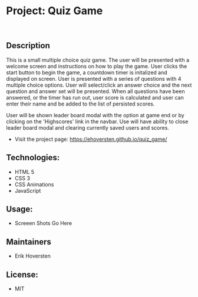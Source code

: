 # Project: Quiz Game

&nbsp;  
## Description

This is a small multiple choice quiz game. The user will be presented with a welcome screen and instructions on how to play the game. User clicks the start button to begin the game, a countdown timer is initalized and displayed on screen. User is presented with a series of questions with 4 multiple choice options. User will select/click an answer choice and the next question and answer set will be presented. When all questions have been answered, or the timer has run out, user score is calculated and user can enter their name and be added to the list of persisted scores. 
    
User will be shown leader board modal with the option 
at game end or by clicking on the 'Highscores' link in the navbar. Use will have ability to close leader board modal and clearing currently saved users and scores. 


- Visit the project page:
  https://ehoversten.github.io/quiz_game/


## Technologies:

* HTML 5
* CSS 3
* CSS Animations
* JavaScript


## Usage:

* Screeen Shots Go Here

## Maintainers

- Erik Hoversten

## License:

* MIT